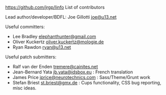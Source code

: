 https://github.com/jrgp/linfo
List of contributors

Lead author/developer/BDFL: Joe Gillotti <joe@u13.net>

Useful committers:
 - Lee Bradley <elephanthunter@gmail.com>
 - Oliver Kuckertz <oliver.kuckertz@mologie.de>
 - Ryan Rawdon <ryan@u13.net>

Useful patch submitters:
 - Ralf van der Enden <tremere@cainites.net>
 - Jean-Bernard Yata <jb.yata@idsbox.eu> : French translation
 - James Price <jprice@neurotechnics.com> : Sass/Theme/Grunt work
 - Stefan Briest <st.briest@gmx.de> : Cups functionality, CSS bug reporting, misc ideas.
